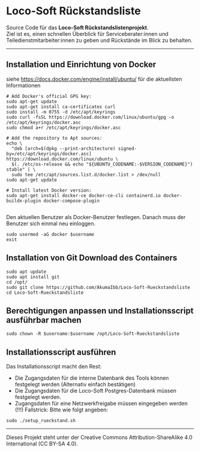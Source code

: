 # Loco-Soft Rückstandsliste

Source Code für das **Loco-Soft Rückstandslistenprojekt**.  
Ziel ist es, einen schnellen Überblick für Serviceberater:innen und Teiledienstmitarbeiter:innen zu geben und Rückstände im Blick zu behalten.

---
## Installation und Einrichtung von Docker
siehe https://docs.docker.com/engine/install/ubuntu/ für die aktuellsten Informationen

```shell
# Add Docker's official GPG key:
sudo apt-get update
sudo apt-get install ca-certificates curl
sudo install -m 0755 -d /etc/apt/keyrings
sudo curl -fsSL https://download.docker.com/linux/ubuntu/gpg -o /etc/apt/keyrings/docker.asc
sudo chmod a+r /etc/apt/keyrings/docker.asc

# Add the repository to Apt sources:
echo \
  "deb [arch=$(dpkg --print-architecture) signed-by=/etc/apt/keyrings/docker.asc] https://download.docker.com/linux/ubuntu \
  $(. /etc/os-release && echo "${UBUNTU_CODENAME:-$VERSION_CODENAME}") stable" | \
  sudo tee /etc/apt/sources.list.d/docker.list > /dev/null
sudo apt-get update

# Install latest Docker version:
sudo apt-get install docker-ce docker-ce-cli containerd.io docker-buildx-plugin docker-compose-plugin
 
```

Den aktuellen Benutzer als Docker-Benutzer festlegen.
Danach muss der Benutzer sich einmal neu einloggen.
```shell
sudo usermod -aG docker $username
exit
```

## Installation von Git Download des Containers
```shell
sudo apt update
sudo apt install git
cd /opt/
sudo git clone https://github.com/AkumaIbb/Loco-Soft-Rueckstandsliste
cd Loco-Soft-Rueckstandsliste
```

## Berechtigungen anpassen und Installationsscript ausführbar machen
```shell
sudo chown -R $username:$username /opt/Loco-Soft-Rueckstandsliste
```

## Installationsscript ausführen
Das Installationsscript macht den Rest:
- Die Zugangsdaten für die interne Datenbank des Tools können festgelegt werden (Alternativ einfach bestätigen)
- Die Zugangsdaten für die Loco-Soft Postgres-Datenbank müssen festgelegt werden.
- Zugangsdaten für eine Netzwerkfreigabe müssen eingegeben werden
(!!!) Fallstrick: Bitte wie folgt angeben:

```shell
sudo ./setup_rueckstand.sh
```




---
Dieses Projekt steht unter der Creative Commons Attribution-ShareAlike 4.0 International (CC BY-SA 4.0).
